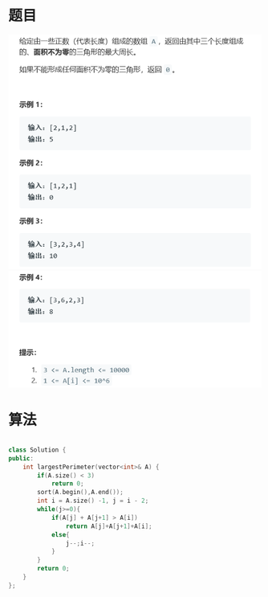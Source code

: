 # 题目

![img](./image/q.png)
![img](./image/q1.png)

# 算法

```python

```

```c++
class Solution {
public:
    int largestPerimeter(vector<int>& A) {
        if(A.size() < 3)
            return 0;
        sort(A.begin(),A.end());
        int i = A.size() -1, j = i - 2;
        while(j>=0){
            if(A[j] + A[j+1] > A[i])
                return A[j]+A[j+1]+A[i];
            else{
                j--;i--;
            }
        }
        return 0;
    }
};
```

